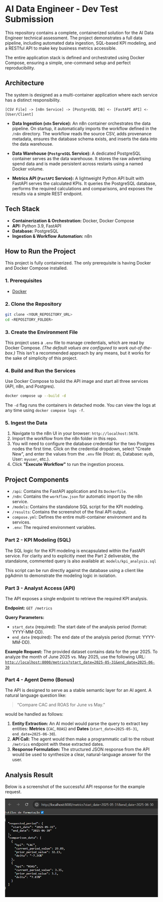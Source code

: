 # AI Data Engineer - Dev Test Submission

This repository contains a complete, containerized solution for the AI Data Engineer technical assessment. The project demonstrates a full data pipeline, including automated data ingestion, SQL-based KPI modeling, and a RESTful API to make key business metrics accessible.

The entire application stack is defined and orchestrated using Docker Compose, ensuring a simple, one-command setup and perfect reproducibility.

## Architecture

The system is designed as a multi-container application where each service has a distinct responsibility.

```
[CSV File] -> [n8n Service] -> [PostgreSQL DB] <- [FastAPI API] <- [User/Client]
```

* **Data Ingestion (`n8n` Service):** An n8n container orchestrates the data pipeline. On startup, it automatically imports the workflow defined in the `/n8n` directory. The workflow reads the source CSV, adds provenance metadata, ensures the database schema exists, and inserts the data into the data warehouse.

* **Data Warehouse (`PostgreSQL` Service):** A dedicated PostgreSQL container serves as the data warehouse. It stores the raw advertising spend data and is made persistent across restarts using a named Docker volume.

* **Metrics API (`FastAPI` Service):** A lightweight Python API built with FastAPI serves the calculated KPIs. It queries the PostgreSQL database, performs the required calculations and comparisons, and exposes the results via a simple REST endpoint.

## Tech Stack

* **Containerization & Orchestration:** Docker, Docker Compose
* **API:** Python 3.9, FastAPI
* **Database:** PostgreSQL
* **Ingestion & Workflow Automation:** n8n

## How to Run the Project

This project is fully containerized. The only prerequisite is having Docker and Docker Compose installed.

### 1. Prerequisites
* [Docker](https://www.docker.com/products/docker-desktop/)

### 2. Clone the Repository
```bash
git clone <YOUR_REPOSITORY_URL>
cd <REPOSITORY_FOLDER>
```

### 3. Create the Environment File
This project uses a `.env` file to manage credentials, which are read by Docker Compose.
*(The default values are configured to work out-of-the-box.)*
This isn't a recommended approach by any means, but it works for the sake of simplicity of this project.

### 4. Build and Run the Services
Use Docker Compose to build the API image and start all three services (API, n8n, and Postgres).
```bash
docker compose up --build -d
```
The `-d` flag runs the containers in detached mode. You can view the logs at any time using `docker compose logs -f`.

### 5. Ingest the Data

1.  Navigate to the n8n UI in your browser: `http://localhost:5678`.
2.  Import the workflow from the n8n folder in this repo.
3.  You will need to configure the database credential for the two Postgres nodes the first time. Click on the credential dropdown, select "Create New", and enter the values from the `.env` file (Host: `db`, Database: `mydb`, User: `myuser`, etc.).
4.  Click **"Execute Workflow"** to run the ingestion process.

## Project Components

* `/api`: Contains the FastAPI application and its `Dockerfile`.
* `/n8n`: Contains the `workflow.json` for automatic import by the n8n service.
* `/models`: Contains the standalone SQL script for the KPI modeling.
* `/results`: Contains the screenshot of the final API output.
* `compose.yml`: Defines the entire multi-container environment and its services.
* `.env`: The required environment variables.

### Part 2 - KPI Modeling (SQL)
The SQL logic for the KPI modeling is encapsulated within the FastAPI service. For clarity and to explicitly meet the Part 2 deliverable, the standalone, commented query is also available at:
`models/kpi_analysis.sql`

This script can be run directly against the database using a client like pgAdmin to demonstrate the modeling logic in isolation.

### Part 3 - Analyst Access (API)
The API exposes a single endpoint to retrieve the required KPI analysis.

**Endpoint:** `GET /metrics`

**Query Parameters:**
* `start_date` (required): The start date of the analysis period (format: YYYY-MM-DD).
* `end_date` (required): The end date of the analysis period (format: YYYY-MM-DD).

**Example Request:**
The provided dataset contains data for the year 2025. To analyze the month of June 2025 vs. May 2025, use the following URL:
[`http://localhost:8000/metrics?start_date=2025-05-31&end_date=2025-06-30`](http://localhost:8000/metrics?start_date=2025-05-31&end_date=2025-06-30)

### Part 4 - Agent Demo (Bonus)
The API is designed to serve as a stable semantic layer for an AI agent. A natural language question like:
> “Compare CAC and ROAS for June vs May.”

would be handled as follows:
1.  **Entity Extraction:** An AI model would parse the query to extract key entities: **Metrics** (`CAC`, `ROAS`) and **Dates** (`start_date=2025-05-31`, `end_date=2025-06-30`).
2.  **API Call:** The agent would then make a programmatic call to the robust `/metrics` endpoint with these extracted dates.
3.  **Response Formulation:** The structured JSON response from the API would be used to synthesize a clear, natural-language answer for the user.

## Analysis Result
Below is a screenshot of the successful API response for the example request.

![API Result Screenshot](results/api_output_screenshot.png)